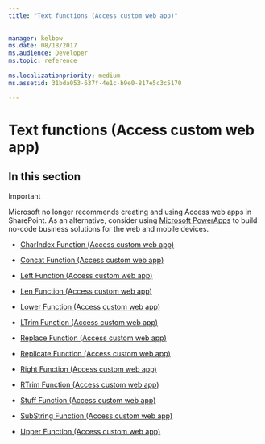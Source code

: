 ```yaml
---
title: "Text functions (Access custom web app)"
 
 
manager: kelbow
ms.date: 08/18/2017
ms.audience: Developer
ms.topic: reference
  
ms.localizationpriority: medium
ms.assetid: 31bda053-637f-4e1c-b9e0-817e5c3c5170

---
```


# Text functions (Access custom web app)

## In this section

> [!IMPORTANT]
> Microsoft no longer recommends creating and using Access web apps in SharePoint. As an alternative, consider using [Microsoft PowerApps](https://powerapps.microsoft.com/en-us/) to build no-code business solutions for the web and mobile devices. 
  
- [CharIndex Function (Access custom web app)](charindex-function-access-custom-web-app.md)
    
- [Concat Function (Access custom web app)](concat-function-access-custom-web-app.md)
    
- [Left Function (Access custom web app)](left-function-access-custom-web-app.md)
    
- [Len Function (Access custom web app)](len-function-access-custom-web-app.md)
    
- [Lower Function (Access custom web app)](lower-function-access-custom-web-app.md)
    
- [LTrim Function (Access custom web app)](ltrim-function-access-custom-web-app.md)
    
- [Replace Function (Access custom web app)](replace-function-access-custom-web-app.md)
    
- [Replicate Function (Access custom web app)](replicate-function-access-custom-web-app.md)
    
- [Right Function (Access custom web app)](right-function-access-custom-web-app.md)
    
- [RTrim Function (Access custom web app)](rtrim-function-access-custom-web-app.md)
    
- [Stuff Function (Access custom web app)](stuff-function-access-custom-web-app.md)
    
- [SubString Function (Access custom web app)](substring-function-access-custom-web-app.md)
    
- [Upper Function (Access custom web app)](upper-function-access-custom-web-app.md)
    

